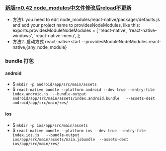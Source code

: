 
### [新版rn0.42 node_modules中文件修改后reload不更新](http://stackoverflow.com/questions/41555050/how-to-watch-react-native-node-modules-changes)

* 方法1. you need to edit node_modules/react-native/packager/defaults.js and add your project name to providesNodeModules, like this: exports.providesModuleNodeModules = [ 'react-native', 'react-native-windows', 'react-native-menu', ];
* 方法2. 启动方式  react-native start  --providesModuleNodeModules react-native,{any_node_module}


### bundle 打包
#### android
* $ `mkdir -p android/app/src/main/assets`
* $ `react-native bundle --platform android --dev true --entry-file index.android.js  --bundle-output android/app/src/main/assets/index.android.bundle   --assets-dest android/app/src/main/res/`
#### ios
* $ `mkdir -p ios/app/src/main/assets`
* $ `react-native bundle --platform ios --dev true --entry-file index.ios.js   --bundle-output ios/app/src/main/assets/main.jsbundle  --assets-dest  ios/app/src/main/res/`


